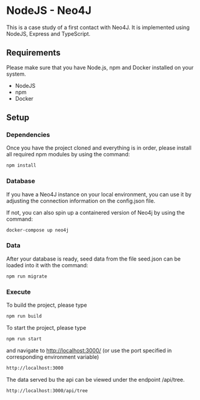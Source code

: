 # NodeJS - Neo4J

This is a case study of a first contact with Neo4J.
It is implemented using NodeJS, Express and TypeScript.

## Requirements

Please make sure that you have Node.js, npm and Docker installed on your system.

- NodeJS
- npm
- Docker

## Setup

### Dependencies

Once you have the project cloned and everything is in order, please install all required npm modules
by using the command:

```sh
npm install
```

### Database

If you have a Neo4J instance on your local environment, you can use it by adjusting the connection information on the config.json file.

If not, you can also spin up a containered version of Neo4j by using the command:

```sh
docker-compose up neo4j
```

### Data

After your database is ready, seed data from the file seed.json can be loaded into it with the command:

```sh
npm run migrate
```

### Execute

To build the project, please type

```sh
npm run build
```

To start the project, please type

```sh
npm run start
```

and navigate to [http://localhost:3000/](http://localhost:3000) (or use the port specified in corresponding environment variable)

```sh
http://localhost:3000
```

The data served bu the api can be viewed under the endpoint /api/tree.

```sh
http://localhost:3000/api/tree
```
